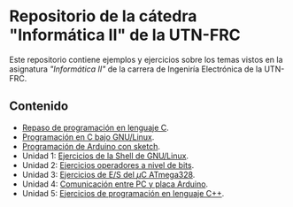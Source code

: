 # Repositorio de la cátedra "Informática II" de la UTN-FRC

Este repositorio contiene ejemplos y ejercicios sobre los temas vistos en la asignatura _"Informática II"_ de la carrera de Ingeniría Electrónica de la UTN-FRC.

## Contenido

* [Repaso de programación en lenguaje C](ejercicios/RepasoC.md).
* [Programación en C bajo GNU/Linux](ejercicios/ProgCLinux.md).
* [Programación de Arduino con sketch](ejercicios/Arduino.md).
* Unidad 1: [Ejercicios de la Shell de GNU/Linux](ejercicios/ShellLinux.md).
* Unidad 2: [Ejercicios operadores a nivel de bits](ejercicios/OpBits.md).
* Unidad 3: [Ejercicios de E/S del $\mu$C ATmega328](ejercicios/ATmega328ESdig.md).
* Unidad 4: [Comunicación entre PC y placa Arduino](ejercicios/ComPCArduino.md).
* Unidad 5: [Ejercicios de programación en lenguaje C++](ejercicios/Cpp.md).
